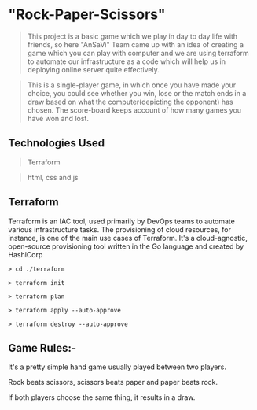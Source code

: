 # "Rock-Paper-Scissors"

> This project is a basic game which we play in day to day life with friends, so here "AnSaVi" Team came up with an idea of creating a game which you can play with computer and we are using terraform to automate our infrastructure as a code which will help us in deploying online server quite effectively.

> This is a single-player game, in which once you have made your choice, you could see whether you win, lose or the match ends in a draw
based on what the computer(depicting the opponent) has chosen. The score-board keeps account of how many games you have won and lost.


## Technologies Used
> Terraform

> html, css and js


## Terraform
Terraform is an IAC tool, used primarily by DevOps teams to automate various infrastructure tasks. The provisioning of cloud resources, for instance, is one of the main use cases of Terraform. It's a cloud-agnostic, open-source provisioning tool written in the Go language and created by HashiCorp
```hcl
> cd ./terraform

> terraform init

> terraform plan

> terraform apply --auto-approve

> terraform destroy --auto-approve
```

## Game Rules:-
It's a pretty simple hand game usually played between two players.

Rock beats scissors, scissors beats paper and paper beats rock.

If both players choose the same thing, it results in a draw. 
